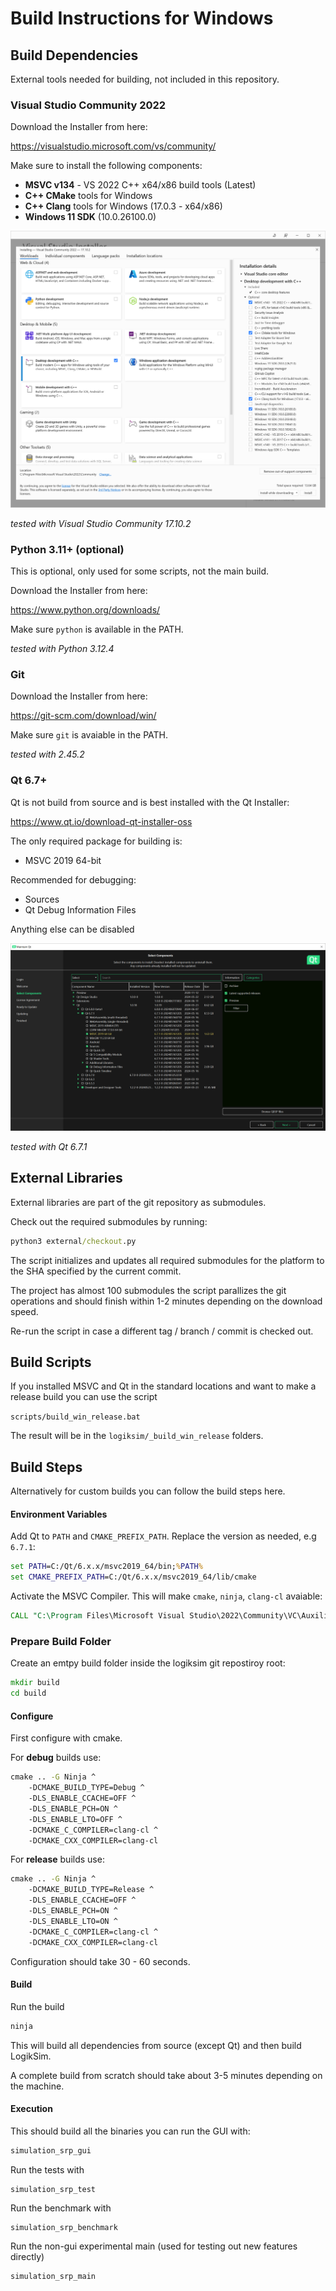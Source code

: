 # Build Instructions for Windows



## Build Dependencies

External tools needed for building, not included in this repository.



### Visual Studio Community 2022

Download the Installer from here:

 https://visualstudio.microsoft.com/vs/community/

Make sure to install the following components:

* **MSVC v134** - VS 2022 C++ x64/x86 build tools (Latest)
* **C++ CMake** tools for Windows
* **C++ Clang** tools for Windows (17.0.3 - x64/x86)
* **Windows 11 SDK** (10.0.26100.0)

![image-20240616105203692](.images/image-20240616105203692.png)

*tested with Visual Studio Community 17.10.2*

### Python 3.11+ (optional)

This is optional, only used for some scripts, not the main build.

Download the Installer from here:

https://www.python.org/downloads/

Make sure `python` is available in the PATH.

*tested with Python 3.12.4*

### Git

Download the Installer from here:

https://git-scm.com/download/win/

Make sure `git` is avaiable in the PATH.

*tested with 2.45.2*

### Qt 6.7+

Qt is not build from source and is best installed with the Qt Installer:

https://www.qt.io/download-qt-installer-oss

The only required package for building is:

* MSVC 2019 64-bit

Recommended for debugging:

* Sources
* Qt Debug Information Files

Anything else can be disabled

![image-20240616113641673](.images/image-20240616113641673.png)

*tested with Qt 6.7.1*



## External Libraries

External libraries are part of the git repository as submodules.

Check out the required submodules by running:

```cmd
python3 external/checkout.py
```

The script initializes and updates all required submodules for the platform to the SHA specified by the current commit.

The project has almost 100 submodules the script parallizes the git operations and should finish within 1-2 minutes depending on the download speed.

Re-run the script in case a different tag / branch / commit is checked out.



## Build Scripts

If you installed MSVC and Qt in the standard locations and want to make a release build you can use the script

 `scripts/build_win_release.bat`

The result will be in the `logiksim/_build_win_release` folders.



## Build Steps

Alternatively for custom builds you can follow the build steps here.

#### Environment Variables

Add Qt to `PATH` and `CMAKE_PREFIX_PATH`. Replace the version as needed, e.g `6.7.1`:

```cmd
set PATH=C:/Qt/6.x.x/msvc2019_64/bin;%PATH%
set CMAKE_PREFIX_PATH=C:/Qt/6.x.x/msvc2019_64/lib/cmake
```

Activate the MSVC Compiler. This will make `cmake`, `ninja`, `clang-cl` avaiable:

```cmd
CALL "C:\Program Files\Microsoft Visual Studio\2022\Community\VC\Auxiliary\Build\vcvars64.bat"
```

### Prepare Build Folder

Create an emtpy build folder inside the logiksim git repostiroy root:

```cmd
mkdir build
cd build
```

#### Configure

First configure with cmake.

For **debug** builds use:

```cmd
cmake .. -G Ninja ^
    -DCMAKE_BUILD_TYPE=Debug ^
    -DLS_ENABLE_CCACHE=OFF ^
    -DLS_ENABLE_PCH=ON ^
    -DLS_ENABLE_LTO=OFF ^
    -DCMAKE_C_COMPILER=clang-cl ^
    -DCMAKE_CXX_COMPILER=clang-cl
```

For **release** builds use:

```cmd
cmake .. -G Ninja ^
    -DCMAKE_BUILD_TYPE=Release ^
    -DLS_ENABLE_CCACHE=OFF ^
    -DLS_ENABLE_PCH=ON ^
    -DLS_ENABLE_LTO=ON ^
    -DCMAKE_C_COMPILER=clang-cl ^
    -DCMAKE_CXX_COMPILER=clang-cl
```

Configuration should take 30 - 60 seconds.

#### Build

Run the build

```cmd
ninja
```

This will build all dependencies from source (except Qt) and then build LogikSim.

A complete build from scratch should take about 3-5 minutes depending on the machine.

#### Execution

This should build all the binaries you can run the GUI with:

```cmd
simulation_srp_gui
```

Run the tests with

```
simulation_srp_test
```

Run the benchmark with

```
simulation_srp_benchmark
```

Run the non-gui experimental main (used for testing out new features directly)

```
simulation_srp_main
```



